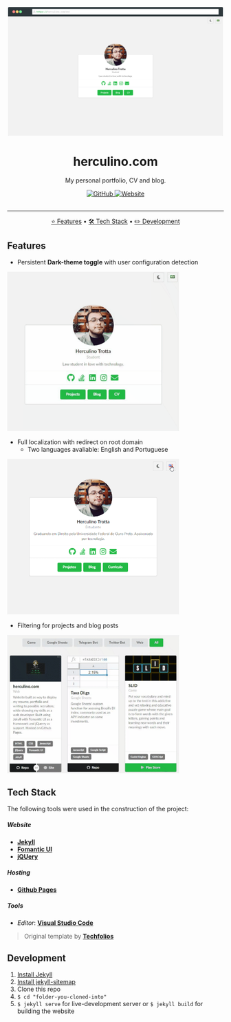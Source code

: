 <div align="center">
	<a href="https://herculino.com" target="_blank">
    	<img alt="herculino.com" title="herculino.com" src="./images/projects/herculino.com.png" width="500" />
    </a>
</div>

<h1 align="center">herculino.com</h1>
<p align="center">My personal portfolio, CV and blog.</p>

<div align="center">
  <a href="https://github.com/eitchtee/eitchtee.github.io/blob/master/LICENSE" target="_blank">
	<img alt="GitHub" src="https://img.shields.io/github/license/eitchtee/eitchtee.github.io?style=for-the-badge">
  </a>

  <a href="https://herculino.com" target="_blank">
	  <img alt="Website" src="https://img.shields.io/website?style=for-the-badge&url=https%3A%2F%2Fherculino.com">
  </a>
</div>

<br/>

---

<p align="center">
    <a href="#features">⭐ Features</a> •
    <a href="#tech-stack">🛠️ Tech Stack</a> • 
    <a href="#development">✏️ Development</a>
</p>

## Features

- Persistent **Dark-theme toggle** with user configuration detection

<img alt="Theme toggler feature example" title="Theme toggler" src="./images/readme/theme_toggle.gif" width="400" />

- Full localization with redirect on root domain
  - Two languages avaliable: English and Portuguese

<img alt="Localization feature example" title="Localization" src="./images/readme/localization.gif" width="400" />

- Filtering for projects and blog posts

<img alt="Filter feature example" title="Filter" src="./images/readme/filter.gif" width="400" />

## Tech Stack

The following tools were used in the construction of the project:

##### **Website**

-   **[Jekyll](https://jekyllrb.com/)**
-   **[Fomantic UI](https://fomantic-ui.com/)**
-   **[jQUery](https://jquery.com/)**

##### **Hosting**

-   **[Github Pages](https://pages.github.com/)**

##### **Tools**

-   _Editor_:  **[Visual Studio Code](https://code.visualstudio.com/)**

> Original template by **[Techfolios](http://techfolios.github.io/)**


## Development

1. [Install Jekyll](https://jekyllrb.com/docs/installation/)
1. [Install jekyll-sitemap](https://github.com/jekyll/jekyll-sitemap)
1. Clone this repo
1. ```$ cd "folder-you-cloned-into"```
1. ```$ jekyll serve``` for live-development server or ```$ jekyll build``` for building the website
